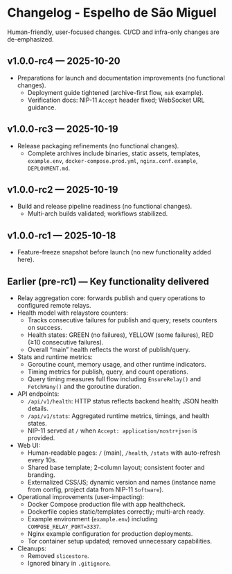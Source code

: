 # Changelog - Espelho de São Miguel

Human-friendly, user-focused changes. CI/CD and infra-only changes are de-emphasized.

## v1.0.0-rc4 — 2025-10-20
- Preparations for launch and documentation improvements (no functional changes).
  - Deployment guide tightened (archive-first flow, `nak` example).
  - Verification docs: NIP-11 `Accept` header fixed; WebSocket URL guidance.

## v1.0.0-rc3 — 2025-10-19
- Release packaging refinements (no functional changes).
  - Complete archives include binaries, static assets, templates, `example.env`, `docker-compose.prod.yml`, `nginx.conf.example`, `DEPLOYMENT.md`.

## v1.0.0-rc2 — 2025-10-19
- Build and release pipeline readiness (no functional changes).
  - Multi-arch builds validated; workflows stabilized.

## v1.0.0-rc1 — 2025-10-18
- Feature-freeze snapshot before launch (no new functionality added here).

## Earlier (pre-rc1) — Key functionality delivered
- Relay aggregation core: forwards publish and query operations to configured remote relays.
- Health model with relaystore counters:
  - Tracks consecutive failures for publish and query; resets counters on success.
  - Health states: GREEN (no failures), YELLOW (some failures), RED (≥10 consecutive failures).
  - Overall “main” health reflects the worst of publish/query.
- Stats and runtime metrics:
  - Goroutine count, memory usage, and other runtime indicators.
  - Timing metrics for publish, query, and count operations.
  - Query timing measures full flow including `EnsureRelay()` and `FetchMany()` and the goroutine duration.
- API endpoints:
  - `/api/v1/health`: HTTP status reflects backend health; JSON health details.
  - `/api/v1/stats`: Aggregated runtime metrics, timings, and health states.
  - NIP-11 served at `/` when `Accept: application/nostr+json` is provided.
- Web UI:
  - Human-readable pages: `/` (main), `/health`, `/stats` with auto-refresh every 10s.
  - Shared base template; 2-column layout; consistent footer and branding.
  - Externalized CSS/JS; dynamic version and names (instance name from config, project data from NIP-11 `Software`).
- Operational improvements (user-impacting):
  - Docker Compose production file with app healthcheck.
  - Dockerfile copies static/templates correctly; multi-arch ready.
  - Example environment (`example.env`) including `COMPOSE_RELAY_PORT=3337`.
  - Nginx example configuration for production deployments.
  - Tor container setup updated; removed unnecessary capabilities.
- Cleanups:
  - Removed `slicestore`.
  - Ignored binary in `.gitignore`.


